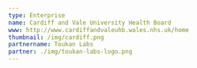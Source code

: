 ```yaml
---
type: Enterprise 
name: Cardiff and Vale University Health Board
www: http://www.cardiffandvaleuhb.wales.nhs.uk/home
thumbnail: /img/cardiff.png
partnername: Toukan Labs 
partner: ./img/toukan-labs-logo.png
--- 
```

